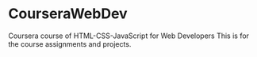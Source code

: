 # CourseraWebDev
Coursera course of HTML-CSS-JavaScript for Web Developers
This is for the course assignments and projects.
